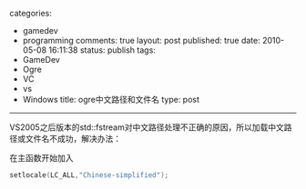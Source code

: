 categories: 
  - gamedev
  - programming
comments: true
layout: post
published: true
date: 2010-05-08 16:11:38
status: publish
tags: 
  - GameDev
  - Ogre
  - VC
  - vs
  - Windows
title: ogre中文路径和文件名
type: post
---

VS2005之后版本的std::fstream对中文路径处理不正确的原因，所以加载中文路径或文件名不成功，解决办法：

在主函数开始加入

```cpp
setlocale(LC_ALL,"Chinese-simplified");
```
